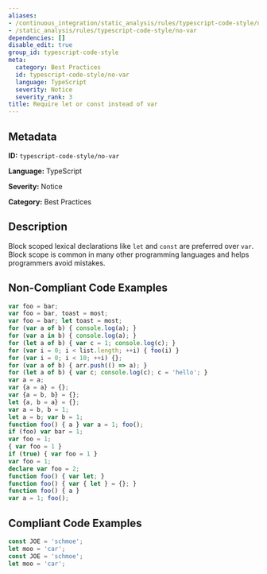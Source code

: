 ```yaml
---
aliases:
- /continuous_integration/static_analysis/rules/typescript-code-style/no-var
- /static_analysis/rules/typescript-code-style/no-var
dependencies: []
disable_edit: true
group_id: typescript-code-style
meta:
  category: Best Practices
  id: typescript-code-style/no-var
  language: TypeScript
  severity: Notice
  severity_rank: 3
title: Require let or const instead of var
---
```

<!--  SOURCED FROM https://github.com/DataDog/datadog-static-analyzer-rule-docs -->


## Metadata
**ID:** `typescript-code-style/no-var`

**Language:** TypeScript

**Severity:** Notice

**Category:** Best Practices

## Description
Block scoped lexical declarations like `let` and `const` are preferred over `var`. Block scope is common in many other programming languages and helps programmers avoid mistakes.

## Non-Compliant Code Examples
```typescript
var foo = bar;
var foo = bar, toast = most;
var foo = bar; let toast = most;
for (var a of b) { console.log(a); }
for (var a in b) { console.log(a); }
for (let a of b) { var c = 1; console.log(c); }
for (var i = 0; i < list.length; ++i) { foo(i) }
for (var i = 0; i < 10; ++i) {};
for (var a of b) { arr.push(() => a); }
for (let a of b) { var c; console.log(c); c = 'hello'; }
var a = a;
var {a = a} = {};
var {a = b, b} = {};
let {a, b = a} = {};
var a = b, b = 1;
let a = b; var b = 1;
function foo() { a } var a = 1; foo();
if (foo) var bar = 1;
var foo = 1;
{ var foo = 1 }
if (true) { var foo = 1 }
var foo = 1;
declare var foo = 2;
function foo() { var let; }
function foo() { var { let } = {}; }
function foo() { a }
var a = 1; foo();

```

## Compliant Code Examples
```typescript
const JOE = 'schmoe';
let moo = 'car';
const JOE = 'schmoe';
let moo = 'car';
```

